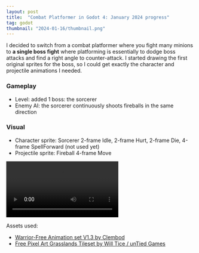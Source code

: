 ```yaml
---
layout: post
title:  "Combat Platformer in Godot 4: January 2024 progress"
tag: godot
thumbnail: "2024-01-16/thumbnail.png"
---
```


I decided to switch from a combat platformer where you fight many minions to **a single boss fight** where platforming is essentially to dodge boss attacks and find a right angle to counter-attack. I started drawing the first original sprites for the boss, so I could get exactly the character and projectile animations I needed.

### Gameplay

- Level: added 1 boss: the sorcerer
- Enemy AI: the sorcerer continuously shoots fireballs in the same direction

### Visual

- Character sprite: Sorcerer 2-frame Idle, 2-frame Hurt, 2-frame Die, 4-frame SpellForward (not used yet)
- Projectile sprite: Fireball 4-frame Move

<video autoplay="autoplay" loop="loop">
  <source src="/assets/pictures/blog/devlog/2024-01-16/2024-01-16 Godot 4 Platformer Combat progress - Boss - Fireball, Hurt and Die 640x360.webm" type="video/webm">
</video>

Assets used:
- [Warrior-Free Animation set V1.3 by Clembod](https://clembod.itch.io/warrior-free-animation-set)
- [Free Pixel Art Grasslands Tileset by Will Tice / unTied Games](https://untiedgames.itch.io/free-grasslands-tileset)

